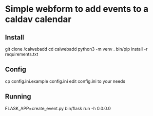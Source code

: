 # Simple webform to add events to a caldav calendar

## Install

git clone <url>/calwebadd
cd calwebadd 
python3 -m venv .
bin/pip install -r requirements.txt

## Config

cp config.ini.example config.ini
edit config.ini to your needs

## Running

FLASK_APP=create_event.py bin/flask run -h 0.0.0.0

